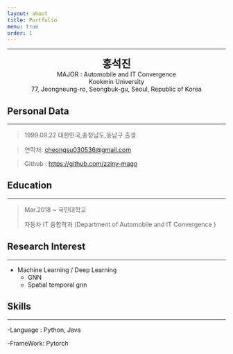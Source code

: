 ```yaml
---
layout: about
title: Portfolio
menu: true
order: 1
---
```


* * *
<center>
<span style=
"font-size:170%;
font-weight:bold">
홍석진
</span>
</center>

<center>MAJOR : Automobile and IT Convergence</center>

<center>Kookmin University</center>

<center>77, Jeongneung-ro, Seongbuk-gu, Seoul, Republic of Korea</center>

## Personal Data
---
> 1999.09.22 대한민국,충청남도,동남구 출생

> 연락처: cheongsu030536@gmail.com

> Github : <a href="https://github.com/zziny-mago">https://github.com/zziny-mago</a>


## Education
---
> Mar.2018 ~  국민대학교
>
> 자동차 IT 융합학과 (Department of Automobile and IT Convergence )
>


## Research Interest
---

* Machine Learning / Deep Learning
    + GNN
    + Spatial temporal gnn

## Skills 
---
-Language : Python, Java

-FrameWork: Pytorch






